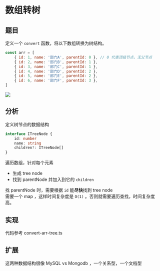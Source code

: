 # 数组转树

## 题目

定义一个 `convert` 函数，将以下数组转换为树结构。

```js
const arr = [
    { id: 1, name: '部门A', parentId: 0 }, // 0 代表顶级节点，无父节点
    { id: 2, name: '部门B', parentId: 1 },
    { id: 3, name: '部门C', parentId: 1 },
    { id: 4, name: '部门D', parentId: 2 },
    { id: 5, name: '部门E', parentId: 2 },
    { id: 6, name: '部门F', parentId: 3 },
]
```

![](https://cdn.jsdelivr.net/gh/ailee945/picGo/img/202203270939921.png)

## 分析

定义树节点的数据结构

```ts
interface ITreeNode {
    id: number
    name: string
    children?: ITreeNode[]
}
```

遍历数组，针对每个元素
- 生成 tree node
- 找到 parentNode 并加入到它的 `children`

找 parentNode 时，需要根据 `id` 能**尽快**找到 tree node<br>
需要一个 map ，这样时间复杂度是 `O(1)` 。否则就需要遍历查找，时间复杂度高。

## 实现

代码参考 convert-arr-tree.ts

## 扩展

这两种数据结构很像 MySQL vs Mongodb ，一个关系型，一个文档型
